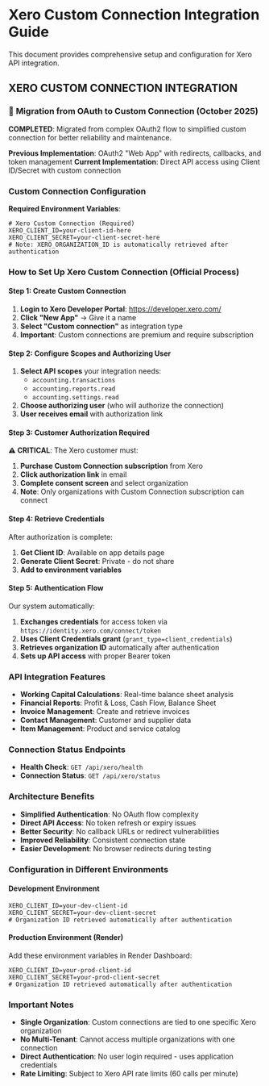 # Xero Custom Connection Integration Guide

This document provides comprehensive setup and configuration for Xero API integration.

## XERO CUSTOM CONNECTION INTEGRATION

### 🔄 **Migration from OAuth to Custom Connection (October 2025)**
**COMPLETED**: Migrated from complex OAuth2 flow to simplified custom connection for better reliability and maintenance.

**Previous Implementation**: OAuth2 "Web App" with redirects, callbacks, and token management
**Current Implementation**: Direct API access using Client ID/Secret with custom connection

### Custom Connection Configuration
**Required Environment Variables**:
```env
# Xero Custom Connection (Required)
XERO_CLIENT_ID=your-client-id-here
XERO_CLIENT_SECRET=your-client-secret-here
# Note: XERO_ORGANIZATION_ID is automatically retrieved after authentication
```

### How to Set Up Xero Custom Connection (Official Process)

#### Step 1: Create Custom Connection
1. **Login to Xero Developer Portal**: https://developer.xero.com/
2. **Click "New App"** → Give it a name
3. **Select "Custom connection"** as integration type
4. **Important**: Custom connections are premium and require subscription

#### Step 2: Configure Scopes and Authorizing User
1. **Select API scopes** your integration needs:
   - `accounting.transactions`
   - `accounting.reports.read`
   - `accounting.settings.read`
2. **Choose authorizing user** (who will authorize the connection)
3. **User receives email** with authorization link

#### Step 3: Customer Authorization Required
**⚠️ CRITICAL**: The Xero customer must:
1. **Purchase Custom Connection subscription** from Xero
2. **Click authorization link** in email
3. **Complete consent screen** and select organization
4. **Note**: Only organizations with Custom Connection subscription can connect

#### Step 4: Retrieve Credentials
After authorization is complete:
1. **Get Client ID**: Available on app details page
2. **Generate Client Secret**: Private - do not share
3. **Add to environment variables**

#### Step 5: Authentication Flow
Our system automatically:
1. **Exchanges credentials** for access token via `https://identity.xero.com/connect/token`
2. **Uses Client Credentials grant** (`grant_type=client_credentials`)
3. **Retrieves organization ID** automatically after authentication
4. **Sets up API access** with proper Bearer token

### API Integration Features
- **Working Capital Calculations**: Real-time balance sheet analysis
- **Financial Reports**: Profit & Loss, Cash Flow, Balance Sheet
- **Invoice Management**: Create and retrieve invoices
- **Contact Management**: Customer and supplier data
- **Item Management**: Product and service catalog

### Connection Status Endpoints
- **Health Check**: `GET /api/xero/health`
- **Connection Status**: `GET /api/xero/status`

### Architecture Benefits
- **Simplified Authentication**: No OAuth flow complexity
- **Direct API Access**: No token refresh or expiry issues
- **Better Security**: No callback URLs or redirect vulnerabilities
- **Improved Reliability**: Consistent connection state
- **Easier Development**: No browser redirects during testing

### Configuration in Different Environments

#### Development Environment
```env
XERO_CLIENT_ID=your-dev-client-id
XERO_CLIENT_SECRET=your-dev-client-secret
# Organization ID retrieved automatically after authentication
```

#### Production Environment (Render)
Add these environment variables in Render Dashboard:
```
XERO_CLIENT_ID=your-prod-client-id
XERO_CLIENT_SECRET=your-prod-client-secret
# Organization ID retrieved automatically after authentication
```

### Important Notes
- **Single Organization**: Custom connections are tied to one specific Xero organization
- **No Multi-Tenant**: Cannot access multiple organizations with one connection
- **Direct Authentication**: No user login required - uses application credentials
- **Rate Limiting**: Subject to Xero API rate limits (60 calls per minute)